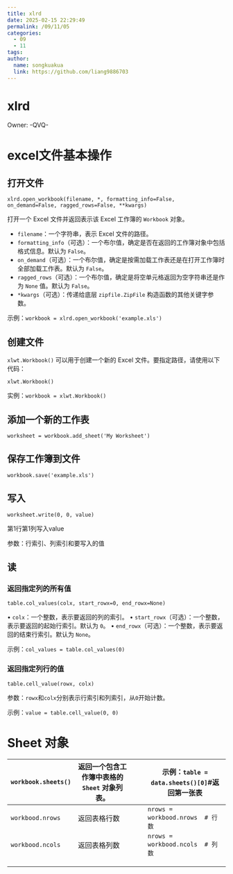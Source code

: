 ```yaml
---
title: xlrd
date: 2025-02-15 22:29:49
permalink: /09/11/05
categories: 
  - 09
  - 11
tags: 
author:
  name: songkuakua
  link: https://github.com/liang9886703
---
```

# xlrd

Owner: -QVQ-

# excel文件基本操作

## 打开文件

`xlrd.open_workbook(filename, *, formatting_info=False, on_demand=False, ragged_rows=False, **kwargs)`

打开一个 Excel 文件并返回表示该 Excel 工作簿的 `Workbook` 对象。

- `filename`：一个字符串，表示 Excel 文件的路径。
- `formatting_info`（可选）：一个布尔值，确定是否在返回的工作簿对象中包括格式信息。默认为 `False`。
- `on_demand`（可选）：一个布尔值，确定是按需加载工作表还是在打开工作簿时全部加载工作表。默认为 `False`。
- `ragged_rows`（可选）：一个布尔值，确定是将空单元格返回为空字符串还是作为 `None` 值。默认为 `False`。
- `*kwargs`（可选）：传递给底层 `zipfile.ZipFile` 构造函数的其他关键字参数。

示例：`workbook = xlrd.open_workbook('example.xls')`

## 创建文件

`xlwt.Workbook()` 可以用于创建一个新的 Excel 文件。要指定路径，请使用以下代码：

`xlwt.Workbook()`

实例：`workbook = xlwt.Workbook()`

## 添加一个新的工作表

`worksheet = workbook.add_sheet('My Worksheet')`

## 保存工作簿到文件

`workbook.save('example.xls')`

## 写入

`worksheet.write(0, 0, value)`

第1行第1列写入value

参数：行索引、列索引和要写入的值

## 读

### 返回指定列的所有值

`table.col_values(colx, start_rowx=0, end_rowx=None)`

• `colx`：一个整数，表示要返回的列的索引。
• `start_rowx`（可选）：一个整数，表示要返回的起始行索引。默认为 `0`。
• `end_rowx`（可选）：一个整数，表示要返回的结束行索引。默认为 `None`。

示例：`col_values = table.col_values(0)`

### 返回指定列行的值

`table.cell_value(rowx, colx)`

参数：`rowx`和`colx`分别表示行索引和列索引，从`0`开始计数。

示例：`value = table.cell_value(0, 0)`

## 

# Sheet 对象

| `workbook.sheets()` |  返回一个包含工作簿中表格的 `Sheet` 对象列表。 |  |  | 示例：`table = data.sheets()[0]`#返回第一张表 |
| --- | --- | --- | --- | --- |
| `workbood.nrows` | 返回表格行数 |  |  | `nrows = workbood.nrows  # 行数` |
| `workbood.ncols` | 返回表格列数 |  |  | `nrows = workbood.ncols  # 列数` |
|  |  |  |  |  |
|  |  |  |  |  |
|  |  |  |  |  |
